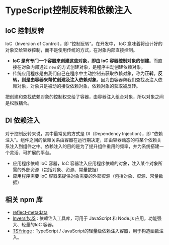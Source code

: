 # TypeScript控制反转和依赖注入

## IoC 控制反转

IoC（Inversion of Control），即 “控制反转”。在开发中， IoC 意味着将设计好的对象交给容器控制，⽽不是使⽤传统的⽅式，在对象内部直接控制。

+ **IoC 是有专⻔⼀个容器来创建这些对象，即由 IoC 容器控制对象的创建**。而直接在对象内部通过 `new` 的方式创建对象，是程序主动创建依赖对象。
+ 传统应⽤程序是由我们⾃⼰在程序中主动控制去获取依赖对象，称为**正转**。**反转，则是由容器来帮忙创建及注⼊依赖对象**。因为由容器帮我们查找及注⼊依赖对象，对象只是被动的接受依赖对象，依赖对象的获取被反转。

把创建和查找依赖对象的控制权交给了容器，由容器注⼊组合对象，所以对象之间是松散耦合。

## DI 依赖注入

对于控制反转来说，其中最常⻅的⽅式是 DI（Dependency Injection），即 “依赖注入”。组件之间的依赖关系由容器在运⾏期决定，即由容器动态的将某个依赖关系注⼊到组件之中。依赖注⼊的⽬的是为了提升组件重⽤的频率，并为系统搭建⼀个灵活、可扩展的平台。

+ 应⽤程序依赖 IoC 容器，IoC 容器注⼊应⽤程序依赖的对象，注⼊某个对象所需的外部资源（包括对象、资源、常量数据）
+ 应⽤程序需要 IoC 容器来提供对象需要的外部资源（包括对象、资源、常量数据）

## 相关 npm 库

+ [reflect-metadata](https://github.com/rbuckton/reflect-metadata)
+ [InversifyJS](https://github.com/inversify/InversifyJS) : 依赖注入工具库，可⽤于 JavaScript 和 Node.js 应⽤，功能强⼤、轻量的IoC 容器。
+ [TSYringe](https://github.com/microsoft/tsyringe) : TypeScript / JavaScript的轻量级依赖注入容器，用于构造函数注入。
